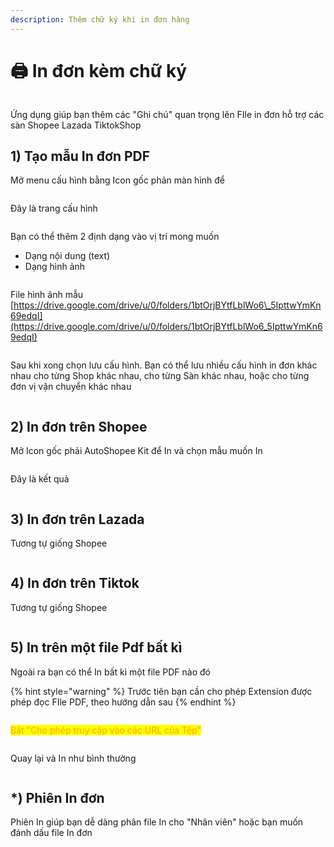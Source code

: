 ```yaml
---
description: Thêm chữ ký khi in đơn hàng
---
```


# 🖨️ In đơn kèm chữ ký

<figure><img src="../.gitbook/assets/image (2) (1) (1) (1) (1).png" alt=""><figcaption></figcaption></figure>

Ứng dụng giúp bạn thêm các "Ghi chú" quan trọng lên FIle in đơn hỗ trợ các sàn Shopee Lazada TiktokShop

## 1) Tạo mẫu In đơn PDF&#x20;

Mở menu cấu hình bằng Icon gốc phản màn hình để

<figure><img src="../.gitbook/assets/image (1) (1) (1) (1) (1) (1).png" alt=""><figcaption></figcaption></figure>

Đây là trang cấu hình

<figure><img src="../.gitbook/assets/image (4) (1) (1) (1).png" alt=""><figcaption></figcaption></figure>

Bạn có thể thêm 2 định dạng vào vị trí mong muốn

* Dạng nội dung (text)&#x20;
* Dạng hình ảnh



<figure><img src="../.gitbook/assets/image (3) (1) (1) (1) (1).png" alt=""><figcaption></figcaption></figure>

File hình ảnh mẫu [https://drive.google.com/drive/u/0/folders/1btOrjBYtfLblWo6\_5IpttwYmKn69edqI](https://drive.google.com/drive/u/0/folders/1btOrjBYtfLblWo6_5IpttwYmKn69edqI)

<figure><img src="../.gitbook/assets/image (6) (1) (1) (1).png" alt=""><figcaption></figcaption></figure>

Sau khi xong chọn lưu cấu hình. Bạn có thể lưu nhiều cấu hình in đơn khác nhau cho từng Shop khác nhau, cho từng Sàn khác nhau, hoặc cho từng đơn vị vận chuyển khác nhau

<figure><img src="../.gitbook/assets/image (5) (1) (1) (1).png" alt=""><figcaption></figcaption></figure>

## 2) In đơn trên Shopee

Mở Icon gốc phải AutoShopee Kit để In và chọn mẫu muốn In

<figure><img src="../.gitbook/assets/f1.jpg" alt=""><figcaption></figcaption></figure>

Đây là kết quả

<figure><img src="../.gitbook/assets/f4 (1).png" alt=""><figcaption></figcaption></figure>

## 3) In đơn trên Lazada

Tương tự giống Shopee

<figure><img src="../.gitbook/assets/image (15) (1).png" alt=""><figcaption></figcaption></figure>

## 4) In đơn trên Tiktok

Tương tự giống Shopee

<figure><img src="../.gitbook/assets/image (16) (1).png" alt=""><figcaption></figcaption></figure>

## 5) In trên một file Pdf bất kì

Ngoài ra bạn có thể In bất kì một file PDF nào đó

{% hint style="warning" %}
Trước tiên bạn cần cho phép Extension được phép đọc FIle PDF, theo hướng dẫn sau
{% endhint %}

<figure><img src="../.gitbook/assets/f10.jpg" alt=""><figcaption></figcaption></figure>

<mark style="color:orange;">Bật "Cho phép truy cập vào các URL của Tệp"</mark>

<figure><img src="../.gitbook/assets/image (10) (1) (1) (1).png" alt=""><figcaption></figcaption></figure>

Quay lại và In như bình thường

<figure><img src="../.gitbook/assets/f2.png" alt=""><figcaption></figcaption></figure>



## \*) Phiên In đơn

Phiên In giúp bạn dễ dàng phân file In cho "Nhân viên" hoặc bạn muốn đánh dấu file In đơn

<figure><img src="../.gitbook/assets/image (13) (1).png" alt=""><figcaption></figcaption></figure>

<figure><img src="../.gitbook/assets/f3.png" alt=""><figcaption></figcaption></figure>
